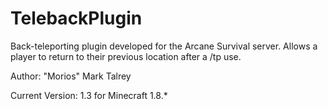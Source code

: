 TelebackPlugin
===========

Back-teleporting plugin developed for the Arcane Survival server.
Allows a player to return to their previous location after a /tp use.

Author: "Morios" Mark Talrey

Current Version: 1.3 for Minecraft 1.8.*
